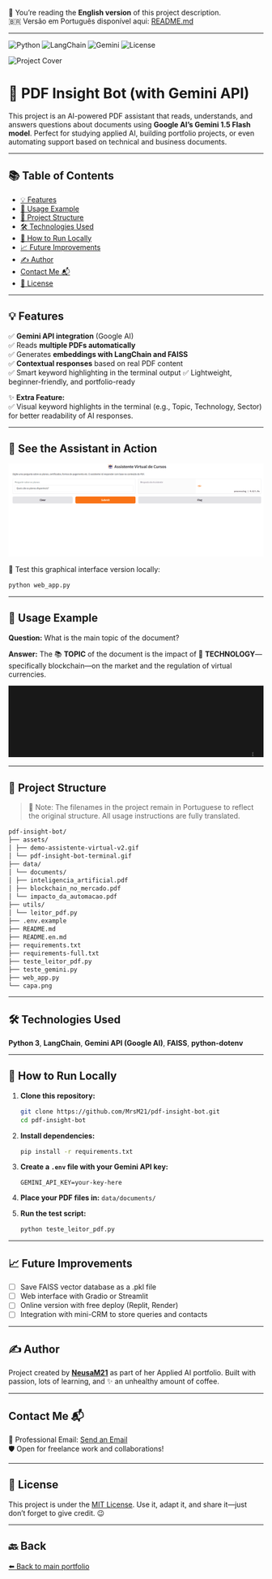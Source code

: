 📖 You’re reading the **English version** of this project description.  
🇧🇷 Versão em Português disponível aqui: [README.md](README.md)

---

![Python](https://img.shields.io/badge/Python-3.10+-blue?logo=python)
![LangChain](https://img.shields.io/badge/LangChain-✓-purple)
![Gemini](https://img.shields.io/badge/Gemini_API-Google_AI-yellow?logo=google)
![License](https://img.shields.io/github/license/NeusaM21/pdf-insight-bot)

![Project Cover](capa.png)

# 📄 PDF Insight Bot (with Gemini API)

This project is an AI-powered PDF assistant that reads, understands, and answers questions about documents using **Google AI’s Gemini 1.5 Flash model**. Perfect for studying applied AI, building portfolio projects, or even automating support based on technical and business documents.

---

## 📚 Table of Contents

* [💡 Features](#-features)
* [💬 Usage Example](#-usage-example)
* [📂 Project Structure](#-project-structure)
* [🛠️ Technologies Used](#️-technologies-used)
* [🚀 How to Run Locally](#-how-to-run-locally)
* [📈 Future Improvements](#future-improvements)
* [✍️ Author](#️-author)
* [Contact Me 📬](#contact-me)
* [📝 License](#-license)

---

## 💡 Features

✅ **Gemini API integration** (Google AI)  
✅ Reads **multiple PDFs automatically**  
✅ Generates **embeddings with LangChain and FAISS**  
✅ **Contextual responses** based on real PDF content  
✅ Smart keyword highlighting in the terminal output 
✅ Lightweight, beginner-friendly, and portfolio-ready

✨ **Extra Feature:**  
✅ Visual keyword highlights in the terminal (e.g., Topic, Technology, Sector) for better readability of AI responses.

---

## 🎥 See the Assistant in Action

![Virtual Assistant Demo](./assets/demo-assistente-virtual-v2.gif)

🎯 Test this graphical interface version locally:

```bash
python web_app.py
```
---

## 💬 Usage Example

**Question:** What is the main topic of the document?

**Answer:** The 📚 **TOPIC** of the document is the impact of 🧠 **TECHNOLOGY**—specifically blockchain—on the market and the regulation of virtual currencies.

![Terminal demonstration of the PDF Insight Bot](assets/pdf-insight-bot-terminal.gif)

---

## 📂 Project Structure

> 📌 Note: The filenames in the project remain in Portuguese to reflect the original structure. All usage instructions are fully translated.

```
pdf-insight-bot/
├── assets/
│ ├── demo-assistente-virtual-v2.gif
│ └── pdf-insight-bot-terminal.gif
├── data/
│ └── documents/
│ ├── inteligencia_artificial.pdf
│ ├── blockchain_no_mercado.pdf
│ └── impacto_da_automacao.pdf
├── utils/
│ └── leitor_pdf.py
├── .env.example
├── README.md
├── README.en.md
├── requirements.txt
├── requirements-full.txt
├── teste_leitor_pdf.py
├── teste_gemini.py
├── web_app.py
└── capa.png
```
---

## 🛠️ Technologies Used

**Python 3**, **LangChain**, **Gemini API (Google AI)**, **FAISS**, **python-dotenv**

---

## 🚀 How to Run Locally

1.  **Clone this repository:**
    ```bash
    git clone https://github.com/MrsM21/pdf-insight-bot.git
    cd pdf-insight-bot
    ```

2.  **Install dependencies:**
    ```bash
    pip install -r requirements.txt
    ```

3.  **Create a `.env` file with your Gemini API key:**
    ```
    GEMINI_API_KEY=your-key-here
    ```

4.  **Place your PDF files in:**
    `data/documents/`

5.  **Run the test script:**
    ```bash
    python teste_leitor_pdf.py
    ```

---

<a name="future-improvements"></a>

## 📈 Future Improvements

* [ ] Save FAISS vector database as a .pkl file
* [ ] Web interface with Gradio or Streamlit
* [ ] Online version with free deploy (Replit, Render)
* [ ] Integration with mini-CRM to store queries and contacts

---

## ✍️ Author

Project created by [**NeusaM21**](https://github.com/NeusaM21) as part of her Applied AI portfolio. Built with passion, lots of learning, and ✨ an unhealthy amount of coffee.

---

<a name="contact-me"></a>

## Contact Me 📬

📧 Professional Email: [Send an Email](mailto:contact.neusam21@gmail.com)  
🛡️ Open for freelance work and collaborations!

---

## 📝 License

This project is under the [MIT License](https://github.com/NeusaM21/pdf-insight-bot/blob/main/LICENSE). Use it, adapt it, and share it—just don’t forget to give credit. 😉

---

## 🔙 Back

[⬅️ Back to main portfolio](https://github.com/NeusaM21)
